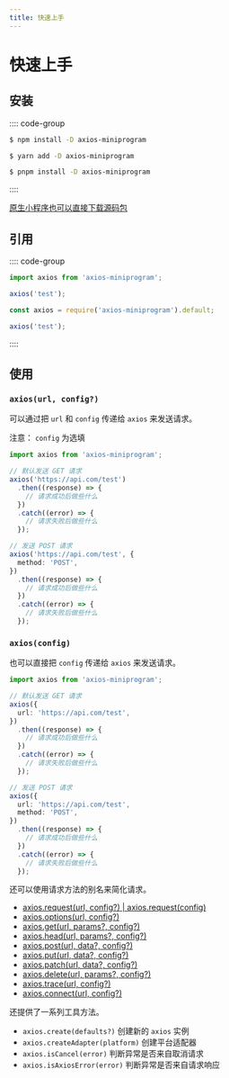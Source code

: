 ```yaml
---
title: 快速上手
---
```


# 快速上手

## 安装

:::: code-group

```bash [NPM]
$ npm install -D axios-miniprogram
```

```bash [YARN]
$ yarn add -D axios-miniprogram
```

```bash [PNPM]
$ pnpm install -D axios-miniprogram
```

::::

[原生小程序也可以直接下载源码包](https://github.com/zjx0905/axios-miniprogram/releases)

## 引用

:::: code-group

```ts [ES Module]
import axios from 'axios-miniprogram';

axios('test');
```

```ts [Commonjs]
const axios = require('axios-miniprogram').default;

axios('test');
```

::::

## 使用

### `axios(url, config?)`

可以通过把 `url` 和 `config` 传递给 `axios` 来发送请求。

注意： `config` 为选填

```ts
import axios from 'axios-miniprogram';

// 默认发送 GET 请求
axios('https://api.com/test')
  .then((response) => {
    // 请求成功后做些什么
  })
  .catch((error) => {
    // 请求失败后做些什么
  });

// 发送 POST 请求
axios('https://api.com/test', {
  method: 'POST',
})
  .then((response) => {
    // 请求成功后做些什么
  })
  .catch((error) => {
    // 请求失败后做些什么
  });
```

### `axios(config)`

也可以直接把 `config` 传递给 `axios` 来发送请求。

```ts
import axios from 'axios-miniprogram';

// 默认发送 GET 请求
axios({
  url: 'https://api.com/test',
})
  .then((response) => {
    // 请求成功后做些什么
  })
  .catch((error) => {
    // 请求失败后做些什么
  });

// 发送 POST 请求
axios({
  url: 'https://api.com/test',
  method: 'POST',
})
  .then((response) => {
    // 请求成功后做些什么
  })
  .catch((error) => {
    // 请求失败后做些什么
  });
```

还可以使用请求方法的别名来简化请求。

- [axios.request(url, config?) | axios.request(config)](./basics/request.md)
- [axios.options(url, config?)](./basics/options.md)
- [axios.get(url, params?, config?)](./basics/get.md)
- [axios.head(url, params?, config?)](./basics/head.md)
- [axios.post(url, data?, config?)](./basics/post.md)
- [axios.put(url, data?, config?)](./basics/put.md)
- [axios.patch(url, data?, config?)](./basics/patch.md)
- [axios.delete(url, params?, config?)](./basics/delete.md)
- [axios.trace(url, config?)](./basics/trace.md)
- [axios.connect(url, config?)](./basics/connect.md)

还提供了一系列工具方法。

- `axios.create(defaults?)` 创建新的 `axios` 实例
- `axios.createAdapter(platform)` 创建平台适配器
- `axios.isCancel(error)` 判断异常是否来自取消请求
- `axios.isAxiosError(error)` 判断异常是否来自请求响应
